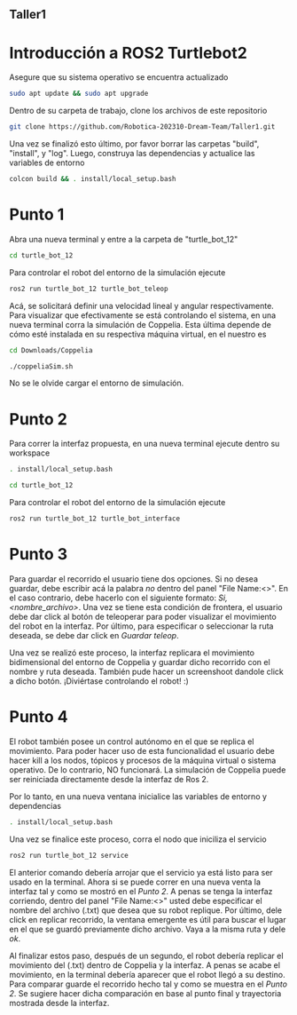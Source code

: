 ## Taller1

# Introducción a ROS2 Turtlebot2
 
Asegure que su sistema operativo se encuentra actualizado

```sh
sudo apt update && sudo apt upgrade
```

Dentro de su carpeta de trabajo, clone los archivos de este repositorio

```sh
git clone https://github.com/Robotica-202310-Dream-Team/Taller1.git
```

Una vez se finalizó esto último, por favor borrar las carpetas "build", "install", y "log". Luego, construya las dependencias y actualice las variables de entorno

```sh
colcon build && . install/local_setup.bash
```

# Punto 1

Abra una nueva terminal y entre a la carpeta de "turtle_bot_12"

```sh
cd turtle_bot_12
```
Para controlar el robot del entorno de la simulación ejecute

```sh
ros2 run turtle_bot_12 turtle_bot_teleop
```
Acá, se solicitará definir una velocidad lineal y angular respectivamente. Para visualizar que efectivamente se está controlando el sistema, en una nueva terminal corra la simulación de Coppelia. Esta última depende de cómo esté instalada en su respectiva máquina virtual, en el nuestro es

```sh
cd Downloads/Coppelia
```

```sh
./coppeliaSim.sh
```
No se le olvide cargar el entorno de simulación.

# Punto 2

Para correr la interfaz propuesta, en una nueva terminal ejecute dentro su workspace

```sh
. install/local_setup.bash
```

```sh
cd turtle_bot_12
```
Para controlar el robot del entorno de la simulación ejecute

```sh
ros2 run turtle_bot_12 turtle_bot_interface
```

# Punto 3

Para guardar el recorrido el usuario tiene dos opciones. Si no desea guardar, debe escribir acá la palabra *no* dentro del panel "File Name:<>". En el caso contrario, debe hacerlo con el siguiente formato: *Si,<nombre_archivo>*. Una vez se tiene esta condición de frontera, el usuario debe dar click al botón de teleoperar para poder visualizar el movimiento del robot en la interfaz. Por último, para especificar o seleccionar 	la ruta deseada, se debe dar click en *Guardar teleop*.

Una vez se realizó este proceso, la interfaz replicara el movimiento bidimensional del entorno de Coppelia y guardar dicho recorrido con el nombre y ruta deseada. También pude hacer un screenshoot dandole click a dicho botón. ¡Diviértase controlando el robot! :)


# Punto 4

El robot también posee un control autónomo en el que se replica el movimiento. Para poder hacer uso de esta funcionalidad el usuario debe hacer kill a los nodos, tópicos y procesos de la máquina virtual o sistema operativo. De lo contrario, NO funcionará. La simulación de Coppelia puede ser reiniciada directamente desde la interfaz de Ros 2.

Por lo tanto, en una nueva ventana inicialice las variables de entorno y dependencias

```sh
. install/local_setup.bash
```

Una vez se finalice este proceso, corra el nodo que iniciliza el servicio

```sh
ros2 run turtle_bot_12 service
```

El anterior comando debería arrojar que el servicio ya está listo para ser usado en la terminal. Ahora si se puede correr en una nueva venta la interfaz tal y como se mostró en el *Punto 2*. A penas se tenga la interfaz corriendo, dentro del panel "File Name:<>" usted debe especificar el nombre del archivo (.txt) que desea que su robot replique. Por último, dele click en replicar recorrido, la ventana emergente es útil para buscar el lugar en el que se guardó previamente dicho archivo. Vaya a la misma ruta y dele *ok*. 

Al finalizar estos paso, después de un segundo, el robot debería replicar el movimiento del (.txt) dentro de Coppelia y la interfaz. A penas se acabe el movimiento, en la terminal debería aparecer que el robot llegó a su destino. Para comparar guarde el recorrido hecho tal y como se muestra en el *Punto 2*.  Se sugiere hacer dicha comparación en base al punto final y trayectoria mostrada desde la interfaz.

